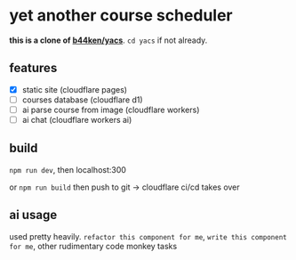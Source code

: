 # yet another course scheduler

**this is a clone of [b44ken/yacs](https://github.com/b44ken/yacs)**. `cd yacs` if not already.

## features
- [x] static site (cloudflare pages)
- [ ] courses database (cloudflare d1)
- [ ] ai parse course from image (cloudflare workers)
- [ ] ai chat (cloudflare workers ai)

## build
`npm run dev`, then localhost:300

or `npm run build` then push to git -> cloudflare ci/cd takes over

## ai usage
used pretty heavily. `refactor this component for me`, `write this component for me`, other rudimentary code monkey tasks
